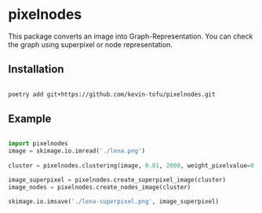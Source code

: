 # pixelnodes

 This package converts an image into Graph-Representation.
You can check the graph using superpixel or node representation.

## Installation

```bash

poetry add git+https://github.com/kevin-tofu/pixelnodes.git

```

## Example

```python

import pixelnodes
image = skimage.io.imread('./lena.png')
    
cluster = pixelnodes.clustering(image, 0.01, 2000, weight_pixelvalue=0.2)

image_superpixel = pixelnodes.create_superpixel_image(cluster)
image_nodes = pixelnodes.create_nodes_image(cluster)

skimage.io.imsave('./lena-superpixel.png', image_superpixel)

```
